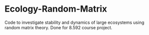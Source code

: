 # Ecology-Random-Matrix
Code to investigate stability and dynamics of large ecosystems using random matrix theory. Done for 8.592 course project.
